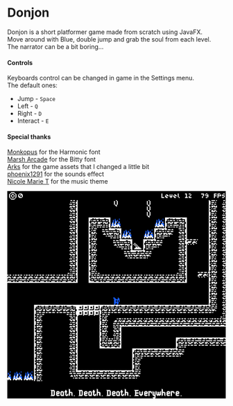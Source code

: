 # Donjon
Donjon is a short platformer game made from scratch using JavaFX.  
Move around with Blue, double jump and grab the soul from each level.  
The narrator can be a bit boring...

#### Controls
Keyboards control can be changed in game in the Settings menu.  
The default ones:
- Jump - `Space`
- Left - `Q`
- Right - `D`
- Interact - `E`

#### Special thanks
[Monkopus](https://monkopus.itch.io/harmonic) for the Harmonic font  
[Marsh Arcade](https://masharcade.itch.io/bitty) for the Bitty font  
[Arks](https://arks.itch.io/) for the game assets that I changed a little bit  
[phoenix1291](https://opengameart.org/content/sound-effects-pack-2) for the sounds effect  
[Nicole Marie T](https://opengameart.org/content/spy-16bit-8bit-chiptune-retro-style-song-for-your-games) for the music theme

![Donjon](img/screenshot.png)
